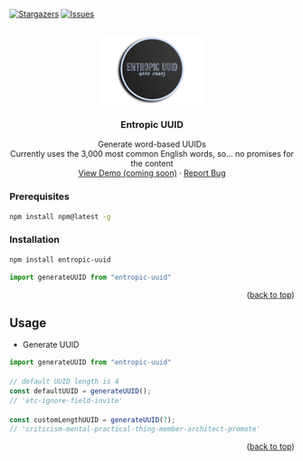 <a name="readme-top"></a>

[![Stargazers][stars-shield]][stars-url]
[![Issues][issues-shield]][issues-url]

<br />
<div align="center">
  <a href="https://github.com/jessewarren-aa/entropic-uuid">
    <img src="entropic-uuid-logo.PNG" alt="Logo" height="120">
  </a>

<h3 align="center">Entropic UUID</h3>

  <p align="center">
    Generate word-based UUIDs<br />
    Currently uses the 3,000 most common English words, so... no promises for the content
    <br />
    <a href="https://github.com/jessewarren-aa/entropic-uuid">View Demo (coming soon)</a>
    ·
    <a href="https://github.com/jessewarren-aa/entropic-uuid/issues">Report Bug</a>
  </p>
</div>

### Prerequisites

  ```sh
  npm install npm@latest -g
  ```

### Installation

   ```sh
   npm install entropic-uuid
   ```

   ```js
   import generateUUID from "entropic-uuid"
   ```

<p align="right">(<a href="#readme-top">back to top</a>)</p>

<!-- USAGE EXAMPLES -->
## Usage

  * Generate UUID
  ```js
  import generateUUID from "entropic-uuid"
  
  // default UUID length is 4
  const defaultUUID = generateUUID();
  // 'etc-ignore-field-invite'
  
  const customLengthUUID = generateUUID(7);
  // 'criticism-mental-practical-thing-member-architect-promote'
  
  ```

<p align="right">(<a href="#readme-top">back to top</a>)</p>

[stars-shield]: https://img.shields.io/github/stars/jessewarren-aa/entropic-uuid.svg?style=for-the-badge
[stars-url]: https://github.com/jessewarren-aa/entropic-uuid/stargazers
[issues-shield]: https://img.shields.io/github/issues/jessewarren-aa/entropic-uuid.svg?style=for-the-badge
[issues-url]: https://github.com/jessewarren-aa/entropic-uuid/issues
